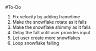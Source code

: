 #To-Do

1. Fix velocity by adding frametime
2. Make the snowflake rotate as it falls
3. Make the snowflake shimmy as it falls
4. Delay the fall until user provides input
5. Let user create more snowflakes
6. Loop snowflake falling